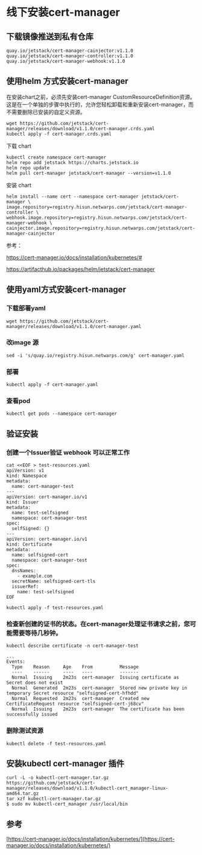 # 线下安装cert-manager

## 下载镜像推送到私有仓库

```
quay.io/jetstack/cert-manager-cainjector:v1.1.0
quay.io/jetstack/cert-manager-controller:v1.1.0
quay.io/jetstack/cert-manager-webhook:v1.1.0
```

## 使用helm 方式安装cert-manager

在安装chart之前，必须先安装cert-manager CustomResourceDefinition资源。这是在一个单独的步骤中执行的，允许您轻松卸载和重新安装cert-manager，而不需要删除已安装的自定义资源。

```
wget https://github.com/jetstack/cert-manager/releases/download/v1.1.0/cert-manager.crds.yaml
kubectl apply -f cert-manager.crds.yaml
```

下载 chart

```
kubectl create namespace cert-manager
helm repo add jetstack https://charts.jetstack.io
helm repo update
helm pull cert-manager jetstack/cert-manager --version=v1.1.0
```

安装 chart

```
helm install --name cert --namespace cert-manager jetstack/cert-manager \
image.repository=registry.hisun.netwarps.com/jetstack/cert-manager-controller \
webhook.image.repository=registry.hisun.netwarps.com/jetstack/cert-manager-webhook \
cainjector.image.repository=registry.hisun.netwarps.com/jetstack/cert-manager-cainjector
```

参考：

https://cert-manager.io/docs/installation/kubernetes/#

https://artifacthub.io/packages/helm/jetstack/cert-manager

## 使用yaml方式安装cert-manager
### 下载部署yaml

```
wget https://github.com/jetstack/cert-manager/releases/download/v1.1.0/cert-manager.yaml
```

### 改image 源

```
sed -i 's/quay.io/registry.hisun.netwarps.com/g' cert-manager.yaml
```

### 部署

```
kubectl apply -f cert-manager.yaml
```

### 查看pod

```
kubectl get pods --namespace cert-manager
```

## 验证安装

### 创建一个Issuer验证 webhook 可以正常工作

```
cat <<EOF > test-resources.yaml
apiVersion: v1
kind: Namespace
metadata:
  name: cert-manager-test
---
apiVersion: cert-manager.io/v1
kind: Issuer
metadata:
  name: test-selfsigned
  namespace: cert-manager-test
spec:
  selfSigned: {}
---
apiVersion: cert-manager.io/v1
kind: Certificate
metadata:
  name: selfsigned-cert
  namespace: cert-manager-test
spec:
  dnsNames:
    - example.com
  secretName: selfsigned-cert-tls
  issuerRef:
    name: test-selfsigned
EOF
```

```
kubectl apply -f test-resources.yaml
```

### 检查新创建的证书的状态。在cert-manager处理证书请求之前，您可能需要等待几秒钟。

```
kubectl describe certificate -n cert-manager-test

...
Events:
  Type    Reason     Age    From          Message
  ----    ------     ----   ----          -------
  Normal  Issuing    2m23s  cert-manager  Issuing certificate as Secret does not exist
  Normal  Generated  2m23s  cert-manager  Stored new private key in temporary Secret resource "selfsigned-cert-hfhdd"
  Normal  Requested  2m23s  cert-manager  Created new CertificateRequest resource "selfsigned-cert-j68cv"
  Normal  Issuing    2m23s  cert-manager  The certificate has been successfully issued
```

### 删除测试资源

```
kubectl delete -f test-resources.yaml
```

## 安装kubectl cert-manager 插件

```
curl -L -o kubectl-cert-manager.tar.gz https://github.com/jetstack/cert-manager/releases/download/v1.1.0/kubectl-cert_manager-linux-amd64.tar.gz
tar xzf kubectl-cert-manager.tar.gz
$ sudo mv kubectl-cert_manager /usr/local/bin
```

## 参考 

[https://cert-manager.io/docs/installation/kubernetes/](https://cert-manager.io/docs/installation/kubernetes/)